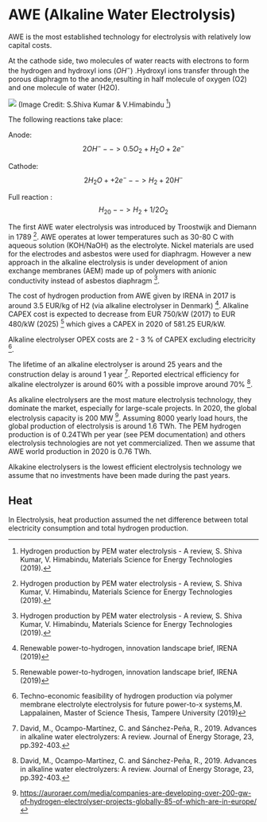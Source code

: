 # AWE (Alkaline Water Electrolysis)

AWE is the most established technology for electrolysis with relatively low capital costs.



At the cathode side, two molecules of water reacts with electrons to form the hydrogen and hydroxyl ions ($OH^-$) .Hydroxyl ions transfer through the porous diaphragm to the anode,resulting in half molecule of oxygen (O2) and one molecule of water (H2O).

![](alkaline_electrolysis.PNG)
(Image Credit: S.Shiva Kumar & V.Himabindu [^2])


The following reactions take place:

Anode: $$2 OH^-   --> 0.5 O_2 + H_2O + 2 e^-$$

Cathode: $$2 H_2O+ + 2 e^-  --> H_2 + 20H^-$$

Full reaction : $$H_20 --> H_2 + 1/2O_2$$

The first AWE water electrolysis was introduced by Troostwijk and Diemann in 1789 [^2]. AWE operates at lower temperatures such as 30-80 C with aqueous solution (KOH/NaOH) as the electrolyte. Nickel materials are used for the electrodes and asbestos were used for diaphragm. However a new approach in the alkaline electrolysis is under development of anion exchange membranes (AEM) made up of polymers with anionic conductivity instead of asbestos diaphragm [^2].


The cost of hydrogen production from AWE given by IRENA in 2017 is around 3.5 EUR/kg of H2 (via alkaline electrolyser in Denmark) [^3].
Alkaline CAPEX cost is expected to decrease from EUR 750/kW (2017) to EUR 480/kW (2025) [^3] which gives a CAPEX in 2020 of 581.25 EUR/kW.

Alkaline electrolyser OPEX costs are 2 - 3 % of CAPEX excluding electricity [^4].

The lifetime of an alkaline electrolyser is around 25 years and the construction delay is around 1 year [^5]. Reported electrical efficiency for alkaline electrolyzer is around 60% with a possible improve around 70% [^5].



As alkaline electrolysers are the most mature electrolysis technology, they dominate the market, especially for large-scale projects. In 2020, the global electrolysis capacity is 200 MW [^6]. Assuming 8000 yearly load hours, the global production of electrolysis is around 1.6 TWh. The PEM hydrogen production is of 0.24TWh per year (see PEM documentation) and others electrolysis technologies are not yet commercialized. Then we assume that AWE world production in 2020 is 0.76 TWh.


Alkakine electrolysers is the lowest efficient electrolysis technology we assume that no investments have been made during the past years.

## Heat
In Electrolysis, heat production assumed the net difference between total electricity consumption and total hydrogen production.


[^1]: Flexible combined production of power, heat and transport fuels from renewable energy sources,FLEXCHX, deliverable report of European Union Horizon 2020 research (2018).

[^2]: Hydrogen production by PEM water electrolysis - A review, S. Shiva Kumar, V. Himabindu, Materials Science for Energy Technologies (2019).

[^3]: Renewable power-to-hydrogen, innovation landscape brief, IRENA (2019)

[^4]: Techno-economic feasibility of hydrogen production via polymer membrane electrolyte electrolysis for future power-to-x systems,M. Lappalainen, Master of Science Thesis, Tampere University (2019)

[^5]: David, M., Ocampo-Martínez, C. and Sánchez-Peña, R., 2019. Advances in alkaline water electrolyzers: A review. Journal of Energy Storage, 23, pp.392-403.

[^6]: https://auroraer.com/media/companies-are-developing-over-200-gw-of-hydrogen-electrolyser-projects-globally-85-of-which-are-in-europe/
